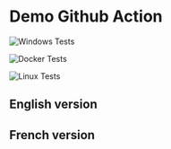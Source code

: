 # Demo Github Action

![Windows Tests](https://github.com/omiossec/Github_Action_Demo/tree/master/.github/workflows/Windows-wks/badge.svg)

![Docker Tests](https://github.com/omiossec/Github_Action_Demo/tree/master/.github/workflows/docker-wks/badge.svg)

![Linux Tests](https://github.com/omiossec/Github_Action_Demo/tree/master/.github/workflows/Linux-wks/badge.svg)



## English version

## French version

